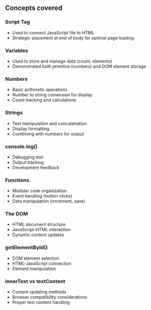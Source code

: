 ## Concepts covered

### Script Tag
- Used to connect JavaScript file to HTML
- Strategic placement at end of body for optimal page loading

### Variables
- Used to store and manage data (count, elements)
- Demonstrated both primitive (numbers) and DOM element storage

### Numbers
- Basic arithmetic operations
- Number to string conversion for display
- Count tracking and calculations

### Strings
- Text manipulation and concatenation
- Display formatting
- Combining with numbers for output

### console.log()
- Debugging tool
- Output tracking
- Development feedback

### Functions
- Modular code organization
- Event handling (button clicks)
- Data manipulation (increment, save)

### The DOM
- HTML document structure
- JavaScript-HTML interaction
- Dynamic content updates

### getElementById()
- DOM element selection
- HTML-JavaScript connection
- Element manipulation

### innerText vs textContent
- Content updating methods
- Browser compatibility considerations
- Proper text content handling